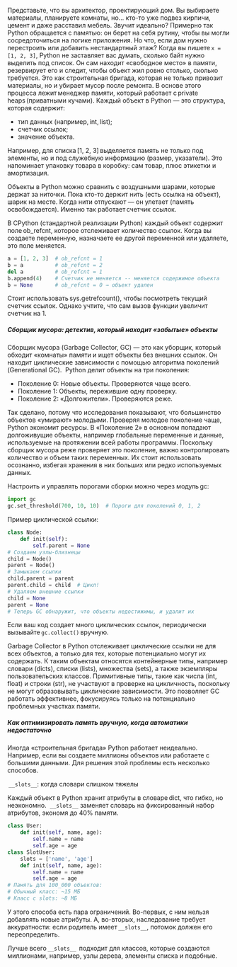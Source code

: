 Представьте, что вы архитектор, проектирующий дом. Вы выбираете материалы, планируете комнаты, но... кто-то уже подвез кирпичи, цемент и даже расставил мебель. Звучит идеально? Примерно так Python обращается с памятью: он берет на себя рутину, чтобы вы могли сосредоточиться на логике приложения. Но что, если дом нужно перестроить или добавить нестандартный этаж? 
Когда вы пишете `x = [1, 2, 3]`, Python не заставляет вас думать, сколько байт нужно выделить под список. Он сам находит «свободное место» в памяти, резервирует его и следит, чтобы объект жил ровно столько, сколько требуется. Это как строительная бригада, которая не только привозит материалы, но и убирает мусор после ремонта. В основе этого процесса лежит менеджер памяти, который работает с private heaps (приватными кучами). Каждый объект в Python — это структура, которая содержит: 

- тип данных (например, int, list); 
- счетчик ссылок; 
- значение объекта. 

Например, для списка [1, 2, 3] выделяется память не только под элементы, но и под служебную информацию (размер, указатели). Это напоминает упаковку товара в коробку: сам товар, плюс этикетки и амортизация. 

Объекты в Python можно сравнить с воздушными шарами, которые держат за ниточки. Пока кто-то держит нить (есть ссылка на объект), шарик на месте. Когда нити отпускают — он улетает (память освобождается). Именно так работает счетчик ссылок. 

В CPython (стандартной реализации Python) каждый объект содержит поле ob_refcnt, которое отслеживает количество ссылок. Когда вы создаете переменную, назначаете ее другой переменной или удаляете, это поле меняется.

```python
a = [1, 2, 3]  # ob_refcnt = 1 
b = a          # ob_refcnt = 2 
del a          # ob_refcnt = 1 
b.append(4)    # Счетчик не меняется -- меняется содержимое объекта 
b = None       # ob_refcnt = 0 → объект удален 
```
Стоит использовать sys.getrefcount(), чтобы посмотреть текущий счетчик ссылок. Однако учтите, что сам вызов функции увеличит счетчик на 1.

##### Сборщик мусора: детектив, который находит «забытые» объекты

Сборщик мусора (Garbage Collector, GC) — это как уборщик, который обходит «комнаты» памяти и ищет объекты без внешних ссылок. Он находит циклические зависимости с помощью алгоритма поколений (Generational GC). 
Python делит объекты на три поколения: 

- Поколение 0: Новые объекты. Проверяются чаще всего. 
- Поколение 1: Объекты, пережившие одну проверку. 
- Поколение 2: «Долгожители». Проверяются реже. 

Так сделано, потому что исследования показывают, что большинство объектов «умирают» молодыми. Проверяя молодое поколение чаще, Python экономит ресурсы.
В «Поколение 2» в основном попадают долгоживущие объекты, например глобальные переменные и данные, используемые на протяжении всей работы программы. Поскольку сборщик мусора реже проверяет это поколение, важно контролировать количество и объем таких переменных. Их стоит использовать осознанно, избегая хранения в них больших или редко используемых данных.

Настроить и управлять порогами сборки можно через модуль gc:
```python
import gc  
gc.set_threshold(700, 10, 10)  # Пороги для поколений 0, 1, 2 
```
Пример циклической ссылки:
```python
class Node:     
	def init(self):         
		self.parent = None  
# Создаем узлы-близнецы 
child = Node() 
parent = Node()  
# Замыкаем ссылки 
child.parent = parent 
parent.child = child  # Цикл!  
# Удаляем внешние ссылки 
child = None 
parent = None  
# Теперь GC обнаружит, что объекты недостижимы, и удалит их 
```

Если ваш код создает много циклических ссылок, периодически вызывайте `gc.collect()` вручную.

Garbage Collector в Python отслеживает циклические ссылки не для всех объектов, а только для тех, которые потенциально могут их содержать. К таким объектам относятся контейнерные типы, например словари (dicts), списки (lists), множества (sets), а также экземпляры пользовательских классов. Примитивные типы, такие как числа (int, float) и строки (str), не участвуют в проверке на цикличность, поскольку не могут образовывать циклические зависимости. Это позволяет GC работать эффективнее, фокусируясь только на потенциально проблемных участках памяти.

##### Как оптимизировать память вручную, когда автоматики недостаточно 

Иногда «строительная бригада» Python работает неидеально. Например, если вы создаете миллионы объектов или работаете с большими данными.
Для решения этой проблемы есть несколько способов.

 `__slots__`: когда словари слишком тяжелы 

Каждый объект в Python хранит атрибуты в словаре dict, что гибко, но неэкономно. 
`__slots__` заменяет словарь на фиксированный набор атрибутов, экономя до 40% памяти. 
```python
class User:     
	def init(self, name, age):         
		self.name = name         
		self.age = age  
class SlotUser:     
	slots = ['name', 'age']     
	def init(self, name, age):         
		self.name = name         
		self.age = age  
# Память для 100_000 объектов: 
# Обычный класс: ~15 МБ 
# Класс с slots: ~8 МБ 
```

У этого способа есть пара ограничений. Во-первых, с ним нельзя добавлять новые атрибуты. А, во-вторых, наследование требует аккуратности: если родитель имеет `__slots__`, потомок должен его переопределить. 

Лучше всего `__slots__`  подходит для классов, которые создаются миллионами, например, узлы дерева, элементы списка и подобные.